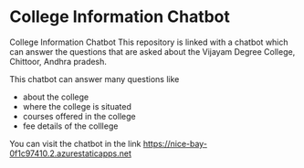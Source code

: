 # College Information Chatbot
College Information Chatbot
    This repository is linked with a chatbot which can answer the questions that are asked about the Vijayam Degree College, Chittoor, Andhra pradesh.

This chatbot can answer many questions like 
- about the college
- where the college is situated
- courses offered in the college
- fee details of the colllege

You can visit the chatbot in the link 
https://nice-bay-0f1c97410.2.azurestaticapps.net
